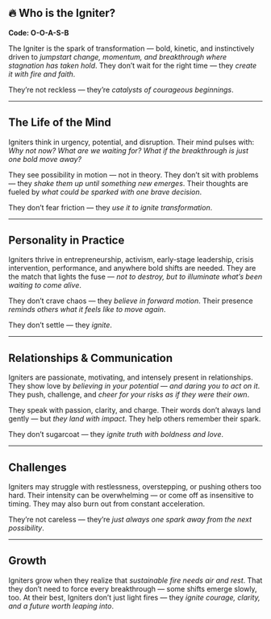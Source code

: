 ## 🔥 Who is the Igniter?  
**Code: O-O-A-S-B**

The Igniter is the spark of transformation — bold, kinetic, and instinctively driven to *jumpstart change, momentum, and breakthrough where stagnation has taken hold*. They don’t wait for the right time — they *create it with fire and faith*.

They’re not reckless — they’re *catalysts of courageous beginnings*.

---

## The Life of the Mind

Igniters think in urgency, potential, and disruption. Their mind pulses with: *Why not now? What are we waiting for? What if the breakthrough is just one bold move away?*

They see possibility in motion — not in theory. They don’t sit with problems — they *shake them up until something new emerges*. Their thoughts are fueled by *what could be sparked with one brave decision*.

They don’t fear friction — they *use it to ignite transformation*.

---

## Personality in Practice

Igniters thrive in entrepreneurship, activism, early-stage leadership, crisis intervention, performance, and anywhere bold shifts are needed. They are the match that lights the fuse — *not to destroy, but to illuminate what’s been waiting to come alive*.

They don’t crave chaos — they *believe in forward motion*. Their presence *reminds others what it feels like to move again*.

They don’t settle — they *ignite*.

---

## Relationships & Communication

Igniters are passionate, motivating, and intensely present in relationships. They show love by *believing in your potential — and daring you to act on it*. They push, challenge, and *cheer for your risks as if they were their own*.

They speak with passion, clarity, and charge. Their words don’t always land gently — but *they land with impact*. They help others remember their spark.

They don’t sugarcoat — they *ignite truth with boldness and love*.

---

## Challenges

Igniters may struggle with restlessness, overstepping, or pushing others too hard. Their intensity can be overwhelming — or come off as insensitive to timing. They may also burn out from constant acceleration.

They’re not careless — they’re *just always one spark away from the next possibility*.

---

## Growth

Igniters grow when they realize that *sustainable fire needs air and rest*. That they don’t need to force every breakthrough — some shifts emerge slowly, too. At their best, Igniters don’t just light fires — they *ignite courage, clarity, and a future worth leaping into*.
